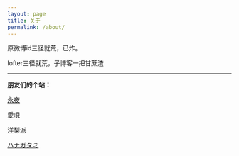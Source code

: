 ```yaml
---
layout: page
title: 关于
permalink: /about/
---
```


原微博id三径就荒，已炸。

lofter三径就荒，子博客一把甘蔗渣

------

**朋友们的个站：**

[永夜](https://knightshen711.github.io/ForeverNight/)

[愛唄](https://aiuta264.github.io/aiuta/)

[洋梨派](https://yangripie.github.io/)

[ハナガタミ](https://kanransya.github.io/nami-jetcoaster/)

